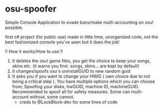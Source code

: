 # osu-spoofer
Simple Console Application to evade bans/make multi-accounting on osu! possible.

first c# project (for public use)
made in little time, unorganized code, not the best fashionized console you've seen but it does the job! 

!! How it works/How to use !!
1. It deletes the osu! game files, you get the choice to keep your songs, skins etc. (it warns you first. songs, skins... are kept by default)
2. It changes/spoofs osu's uninstallGUID to new random guid
3. It asks you if you want to change your HWID ( own choice due to not being a critical step ). You have multiple options which you can choose from; Spoofing your disks, hwGUID, machine ID, machineGUID. Recommended to spoof all for safety measures. Some can multi-account without, some cannot.
    + creds to @LockBlock-dev for some lines of code
